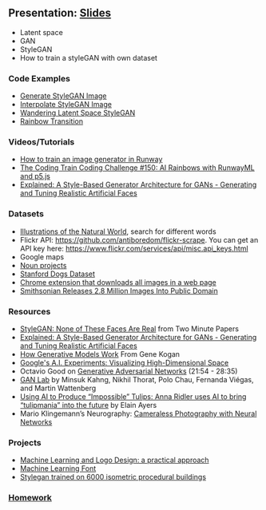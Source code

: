 ## Presentation: [Slides](https://docs.google.com/presentation/d/1Mv1XlDNRNRcX9xWRE5OQ31Wv7K5dL2svsbHid9Rr758/edit?usp=sharing)
- Latent space
- GAN
- StyleGAN
- How to train a styleGAN with own dataset

### Code Examples
* [Generate StyleGAN Image](https://editor.p5js.org/ima_ml/sketches/GOiFqtbkK)
* [Interpolate StyleGAN Image](https://editor.p5js.org/ima_ml/sketches/dyJmIybwi-)
* [Wandering Latent Space StyleGAN](https://editor.p5js.org/ima_ml/sketches/7YZzS37yh)
* [Rainbow Transition](https://editor.p5js.org/yining/sketches/u4ZnAkJT9)

### Videos/Tutorials
* [How to train an image generator in Runway](https://learn.runwayml.com/#/create/train-image-generation)
* [The Coding Train Coding Challenge #150: AI Rainbows with RunwayML and p5.js](https://thecodingtrain.com/CodingChallenges/150-runway-rainbows.html)
* [Explained: A Style-Based Generator Architecture for GANs - Generating and Tuning Realistic Artificial Faces](https://heartbeat.fritz.ai/animated-stylegan-image-transitions-with-runwayml-57a2e20db80f)

### Datasets
- [Illustrations of the Natural World](https://www.flickr.com/search/?user_id=61021753%40N02&view_all=1&text=apple), search for different words
- Flickr API: https://github.com/antiboredom/flickr-scrape. You can get an API key here: https://www.flickr.com/services/api/misc.api_keys.html
- Google maps
- [Noun projects](https://thenounproject.com/)
- [Stanford Dogs Dataset](http://vision.stanford.edu/aditya86/ImageNetDogs/)
- [Chrome extension that downloads all images in a web page](https://chrome.google.com/webstore/detail/download-all-images/ifipmflagepipjokmbdecpmjbibjnakm/related)
- [Smithsonian Releases 2.8 Million Images Into Public Domain](https://www.smithsonianmag.com/smithsonian-institution/smithsonian-releases-28-million-images-public-domain-180974263/)

### Resources
* [StyleGAN: None of These Faces Are Real](https://youtu.be/-cOYwZ2XcAc) from Two Minute Papers
* [Explained: A Style-Based Generator Architecture for GANs - Generating and Tuning Realistic Artificial Faces](https://towardsdatascience.com/explained-a-style-based-generator-architecture-for-gans-generating-and-tuning-realistic-6cb2be0f431)
* [How Generative Models Work](https://youtu.be/f-cCpVGoxhY) From Gene Kogan
* [Google's A.I. Experiments: Visualizing High-Dimensional Space](https://www.youtube.com/watch?v=wvsE8jm1GzE)
* Octavio Good on [Generative Adversarial Networks](https://www.youtube.com/watch?v=Oqm9vsf_hvU&feature=youtu.be&t=1313) (21:54 - 28:35)
* [GAN Lab](https://poloclub.github.io/ganlab/) by Minsuk Kahng, Nikhil Thorat, Polo Chau, Fernanda Viégas, and Martin Wattenberg
* [Using AI to Produce “Impossible” Tulips: Anna Ridler uses AI to bring “tulipmania” into the future](https://hyperallergic.com/487261/anna-ridler-tulipmania/) by Elain Ayers
* Mario Klingemann’s Neurography: [Cameraless Photography with Neural Networks](https://www.youtube.com/watch?v=21W5-q5YYjw)

### Projects
* [Machine Learning and Logo Design: a practical approach](https://www.linkedin.com/pulse/machine-learning-logo-design-practical-approach-edoardo-santamato/)
* [Machine Learning Font](http://www.machinelearningfont.com/)
* [Stylegan trained on 6000 isometric procedural buildings](https://twitter.com/lasdairmott/status/1234756842166767616?s=20)

### [Homework](https://github.com/yining1023/machine-learning-for-the-web/wiki/Week-8-2020-Fall)
